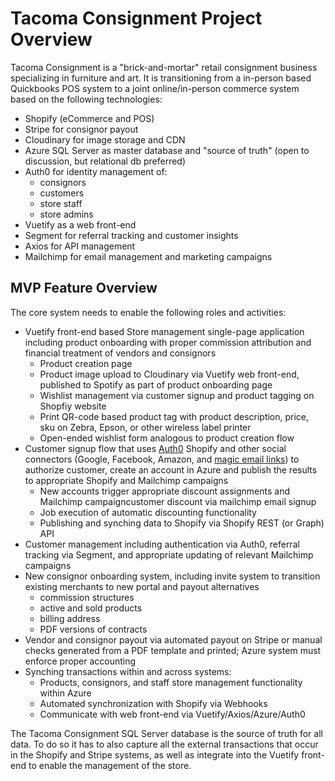 # Tacoma Consignment Project Overview

Tacoma Consignment is a "brick-and-mortar" retail consignment business specializing in furniture and art. It is transitioning from a in-person based Quickbooks POS system to a joint online/in-person commerce system based on the following technologies:

* Shopify (eCommerce and POS)
* Stripe for consignor payout
* Cloudinary for image storage and CDN
* Azure SQL Server as master database and "source of truth" (open to discussion, but relational db preferred)
* Auth0 for identity management of:
  * consignors
  * customers
  * store staff
  * store admins
* Vuetify as a web front-end
* Segment for referral tracking and customer insights
* Axios for API management
* Mailchimp for email management and marketing campaigns

## MVP Feature Overview

The core system needs to enable the following roles and activities:

* Vuetify front-end based Store management single-page application including product onboarding with proper commission attribution and financial treatment of vendors and consignors
  * Product creation page
  * Product image upload to Cloudinary via Vuetify web front-end, published to Spotify as part of product onboarding page
  * Wishlist management via customer signup and product tagging on Shopfiy website
  * Print QR-code based product tag with product description, price, sku on Zebra, Epson, or other wireless label printer
  * Open-ended wishlist form analogous to product creation flow
* Customer signup flow that uses [Auth0](https://auth0.com/docs/quickstart/spa/vuejs) Shopify and other social connectors (Google, Facebook, Amazon, and [magic email links](https://auth0.com/docs/connections/passwordless/guides/email-magic-link)) to authorize customer, create an account in Azure and publish the results to appropriate Shopify and Mailchimp campaigns
  * New accounts trigger appropriate discount assignments and Mailchimp campaigncustomer discount via mailchimp email signup
  * Job execution of automatic discounting functionality
  * Publishing and synching data to Shopify via Shopify REST (or Graph) API
* Customer management including authentication via Auth0, referral tracking via Segment, and appropriate updating of relevant Mailchimp campaigns
* New consignor onboarding system, including invite system to transition existing merchants to new portal and payout alternatives
  * commission structures
  * active and sold products
  * billing address
  * PDF versions of contracts
* Vendor and consignor payout via automated payout on Stripe or manual checks generated from a PDF template and printed; Azure system must enforce proper accounting
* Synching transactions within and across systems:
  * Products, consignors, and staff store management functionality within Azure
  * Automated synchronization with Shopify via Webhooks
  * Communicate with web front-end via Vuetify/Axios/Azure/Auth0

The Tacoma Consignment SQL Server database is the source of truth for all data. To do so it has to also capture all the external transactions that occur in the Shopify and Stripe systems, as well as integrate into the Vuetify front-end to enable the management of the store.


